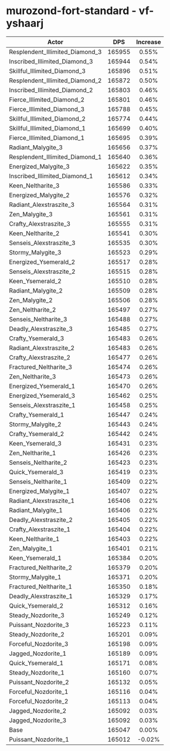 # murozond-fort-standard - vf-yshaarj
| Actor | DPS | Increase |
|---|:---:|:---:|
|Resplendent_Illimited_Diamond_3|165955|0.55%|
|Inscribed_Illimited_Diamond_3|165944|0.54%|
|Skillful_Illimited_Diamond_3|165896|0.51%|
|Resplendent_Illimited_Diamond_2|165872|0.50%|
|Inscribed_Illimited_Diamond_2|165803|0.46%|
|Fierce_Illimited_Diamond_2|165801|0.46%|
|Fierce_Illimited_Diamond_3|165788|0.45%|
|Skillful_Illimited_Diamond_2|165774|0.44%|
|Skillful_Illimited_Diamond_1|165699|0.40%|
|Fierce_Illimited_Diamond_1|165695|0.39%|
|Radiant_Malygite_3|165656|0.37%|
|Resplendent_Illimited_Diamond_1|165640|0.36%|
|Energized_Malygite_3|165622|0.35%|
|Inscribed_Illimited_Diamond_1|165612|0.34%|
|Keen_Neltharite_3|165586|0.33%|
|Energized_Malygite_2|165576|0.32%|
|Radiant_Alexstraszite_3|165564|0.31%|
|Zen_Malygite_3|165561|0.31%|
|Crafty_Alexstraszite_3|165555|0.31%|
|Keen_Neltharite_2|165541|0.30%|
|Senseis_Alexstraszite_3|165535|0.30%|
|Stormy_Malygite_3|165523|0.29%|
|Energized_Ysemerald_2|165517|0.28%|
|Senseis_Alexstraszite_2|165515|0.28%|
|Keen_Ysemerald_2|165510|0.28%|
|Radiant_Malygite_2|165509|0.28%|
|Zen_Malygite_2|165506|0.28%|
|Zen_Neltharite_2|165497|0.27%|
|Senseis_Neltharite_3|165488|0.27%|
|Deadly_Alexstraszite_3|165485|0.27%|
|Crafty_Ysemerald_3|165483|0.26%|
|Radiant_Alexstraszite_2|165483|0.26%|
|Crafty_Alexstraszite_2|165477|0.26%|
|Fractured_Neltharite_3|165474|0.26%|
|Zen_Neltharite_3|165473|0.26%|
|Energized_Ysemerald_1|165470|0.26%|
|Energized_Ysemerald_3|165462|0.25%|
|Senseis_Alexstraszite_1|165458|0.25%|
|Crafty_Ysemerald_1|165447|0.24%|
|Stormy_Malygite_2|165443|0.24%|
|Crafty_Ysemerald_2|165442|0.24%|
|Keen_Ysemerald_3|165431|0.23%|
|Zen_Neltharite_1|165426|0.23%|
|Senseis_Neltharite_2|165423|0.23%|
|Quick_Ysemerald_3|165419|0.23%|
|Senseis_Neltharite_1|165409|0.22%|
|Energized_Malygite_1|165407|0.22%|
|Radiant_Alexstraszite_1|165406|0.22%|
|Radiant_Malygite_1|165406|0.22%|
|Deadly_Alexstraszite_2|165405|0.22%|
|Crafty_Alexstraszite_1|165404|0.22%|
|Keen_Neltharite_1|165403|0.22%|
|Zen_Malygite_1|165401|0.21%|
|Keen_Ysemerald_1|165384|0.20%|
|Fractured_Neltharite_2|165379|0.20%|
|Stormy_Malygite_1|165371|0.20%|
|Fractured_Neltharite_1|165350|0.18%|
|Deadly_Alexstraszite_1|165329|0.17%|
|Quick_Ysemerald_2|165312|0.16%|
|Steady_Nozdorite_3|165249|0.12%|
|Puissant_Nozdorite_3|165223|0.11%|
|Steady_Nozdorite_2|165201|0.09%|
|Forceful_Nozdorite_3|165198|0.09%|
|Jagged_Nozdorite_1|165189|0.09%|
|Quick_Ysemerald_1|165171|0.08%|
|Steady_Nozdorite_1|165160|0.07%|
|Puissant_Nozdorite_2|165132|0.05%|
|Forceful_Nozdorite_1|165116|0.04%|
|Forceful_Nozdorite_2|165113|0.04%|
|Jagged_Nozdorite_2|165092|0.03%|
|Jagged_Nozdorite_3|165092|0.03%|
|Base|165047|0.00%|
|Puissant_Nozdorite_1|165012|-0.02%|
